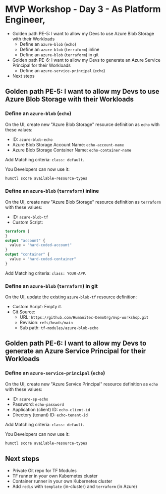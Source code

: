 
# MVP Workshop - Day 3 - As Platform Engineer,

- Golden path PE-5: I want to allow my Devs to use Azure Blob Storage with their Workloads
  - Define an `azure-blob` (`echo`)
  - Define an `azure-blob` (`terraform`) inline
  - Define an `azure-blob` (`terraform`) in git
- Golden path PE-6: I want to allow my Devs to generate an Azure Service Principal for their Workloads
  - Define an `azure-service-principal` (`echo`)
- Next steps

## Golden path PE-5: I want to allow my Devs to use Azure Blob Storage with their Workloads

### Define an `azure-blob` (`echo`)

On the UI, create new "Azure Blob Storage" resource definition as `echo` with these values:
- ID: `azure-blob-echo`
- Azure Blob Storage Account Name: `echo-account-name`
- Azure Blob Storage Container Name: `echo-container-name`

Add Matching criteria: `class: default`.

You Developers can now use it:
```bash
humctl score available-resource-types
```

### Define an `azure-blob` (`terraform`) inline

On the UI, create new "Azure Blob Storage" resource definition as `terraform` with these values:
- ID: `azure-blob-tf`
- Custom Script:
```terraform
terraform {
}
output "account" {
  value = "hard-coded-account"
}
output "container" {
  value = "hard-coded-container"
}
```

Add Matching criteria: `class: YOUR-APP`.

### Define an `azure-blob` (`terraform`) in git

On the UI, update the existing `azure-blob-tf` resource definition:
- Custom Script: Empty it.
- Git Source:
  - URL: `https://github.com/Humanitec-DemoOrg/mvp-workshop.git`
  - Revision: `refs/heads/main`
  - Sub path: `tf-modules/azure-blob-echo`

## Golden path PE-6: I want to allow my Devs to generate an Azure Service Principal for their Workloads

### Define an `azure-service-principal` (`echo`)

On the UI, create new "Azure Service Principal" resource definition as `echo` with these values:
- ID: `azure-sp-echo`
- Password: `echo-password`
- Application (client) ID: `echo-client-id`
- Directory (tenant) ID: `echo-tenant-id`

Add Matching criteria: `class: default`.

You Developers can now use it:
```bash
humctl score available-resource-types
```

## Next steps

- Private Git repo for TF Modules
- TF runner in your own Kubernetes cluster
- Container runner in your own Kubernetes cluster
- Add `redis` with `template` (in-cluster) and `terraform` (in Azure)